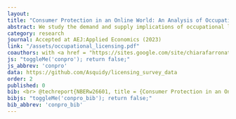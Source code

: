 ```yaml
---
layout: 
title: "Consumer Protection in an Online World: An Analysis of Occupational Licensing"
abstract: We study the demand and supply implications of occupational licensing using transaction-level data from a large online platform for home improvement services. We find that demand is more responsive to a professional's reviews than to the professional's platform-verified licensing status. We show some evidence that consumers view licenses and reviews as substitutes. We confirm the generality of our findings off the platform in an independent consumer survey. Combining state-level licensing regulation data with platform micro-data, we find that more stringent requirements are associated with less competition, higher prices, and no increase in demand or consumer satisfaction. 
category: research
journal: Accepted at AEJ:Applied Economics (2023)
link: "/assets/occupational_licensing.pdf"
coauthors: with <a href = "https://sites.google.com/site/chiarafarronato/"> Chiara Farronato</a>, <a href="https://www.bradjlarsen.com/"> Brad Larsen</a> and <a href="https://www.brynjolfsson.com/">Erik Brynjolfsson</a>
js: "toggleMe('conpro'); return false;"
js_abbrev: 'conpro'
data: https://github.com/Asquidy/licensing_survey_data
order: 2
published: 0
bib: <br> @techreport{NBERw26601, title = {Consumer Protection in an Online World&#58; An Analysis of Occupational Licensing}, author = {Farronato, Chiara and Fradkin, Andrey and Larsen, Bradley and Brynjolfsson, Erik}, institution = {National Bureau of Economic Research}, number = {26601}, year = {2020}, month = {January}}
bibjs: "toggleMe('conpro_bib'); return false;"
bib_abbrev: 'conpro_bib'
---
```



